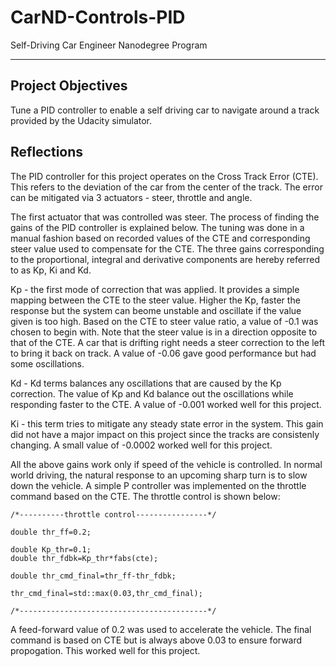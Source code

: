 # CarND-Controls-PID
Self-Driving Car Engineer Nanodegree Program

---

## Project Objectives

Tune a PID controller to enable a self driving car to navigate around a track provided by the Udacity simulator.


## Reflections

The PID controller for this project operates on the Cross Track Error (CTE). This refers to the deviation of the car from the center of the track. The error can be mitigated via 3 actuators - steer, throttle and angle. 

The first actuator that was controlled was steer. The process of finding the gains of the PID controller is explained below. The tuning was done in a manual fashion based on recorded values of the CTE and corresponding steer value used to compensate for the CTE. The three gains corresponding to the proportional, integral and derivative components are hereby referred to as Kp, Ki and Kd. 

Kp - the first mode of correction that was applied. It provides a simple mapping between the CTE to the steer value. Higher the Kp, faster the response but the system can beome unstable and oscillate if the value given is too high. Based on the CTE to steer value ratio, a value of -0.1 was chosen to begin with. Note that the steer value is in a direction opposite to that of the CTE. A car that is drifting right needs a steer correction to the left to bring it back on track. A value of -0.06 gave good performance but had some oscillations.  

Kd - Kd terms balances any oscillations that are caused by the Kp correction. The value of Kp and Kd balance out the oscillations while responding faster to the CTE. A value of -0.001 worked well for this project.

Ki - this term tries to mitigate any steady state error in the system. This gain did not have a major impact on this project since the tracks are consistenly changing. A small value of -0.0002 worked well for this project. 

All the above gains work only if speed of the vehicle is controlled. In normal world driving, the natural response to an upcoming sharp turn is to slow down the vehicle. A simple P controller was implemented on the throttle command based on the CTE. The throttle control is shown below:

```
/*----------throttle control----------------*/
		  
double thr_ff=0.2;

double Kp_thr=0.1;
double thr_fdbk=Kp_thr*fabs(cte);

double thr_cmd_final=thr_ff-thr_fdbk;

thr_cmd_final=std::max(0.03,thr_cmd_final);

/*------------------------------------------*/

```
A feed-forward value of 0.2 was used to accelerate the vehicle. The final command is based on CTE but is always above 0.03 to ensure forward propogation. This worked well for this project.

